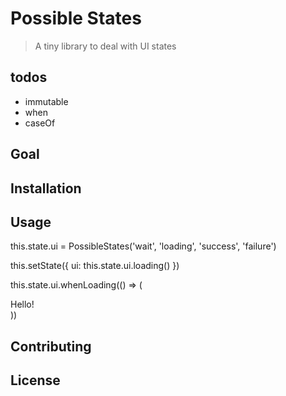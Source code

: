 # Possible States

> A tiny library to deal with UI states

## todos

- immutable
- when
- caseOf

## Goal


## Installation

## Usage

this.state.ui = PossibleStates('wait', 'loading', 'success', 'failure')

this.setState({ ui: this.state.ui.loading() })

this.state.ui.whenLoading(() => (
  <div>
    Hello!
  </div>
))



## Contributing

## License
